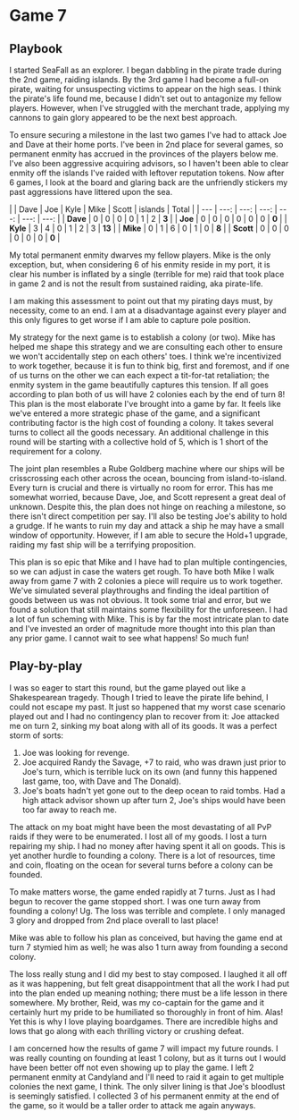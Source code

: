 # Game 7

## Playbook

I started SeaFall as an explorer. I began dabbling in the pirate trade during the 2nd game, raiding islands. By the 3rd game I had become a full-on pirate, waiting for unsuspecting victims to appear on the high seas. I think the pirate's life found me, because I didn't set out to antagonize my fellow players. However, when I've struggled with the merchant trade, applying my cannons to gain glory appeared to be the next best approach.

To ensure securing a milestone in the last two games I've had to attack Joe and Dave at their home ports. I've been in 2nd place for several games, so permanent enmity has accrued in the provinces of the players below me. I've also been aggressive acquiring advisors, so I haven't been able to clear enmity off the islands I've raided with leftover reputation tokens. Now after 6 games, I look at the board and glaring back are the unfriendly stickers my past aggressions have littered upon the sea.

| | Dave | Joe | Kyle | Mike | Scott | islands | Total |
| --- | ---: | ---: | ---: | ---: | ---: | ---: |
| **Dave** | 0 | 0 | 0 | 0 | 1 | 2 | **3** |
| **Joe** | 0 | 0 | 0 | 0 | 0 | 0 | **0** |
| **Kyle** | 3 | 4 | 0 | 1 | 2 | 3 | **13** |
| **Mike** | 0 | 1 | 6 | 0 | 1 | 0 | **8** |
| **Scott** | 0 | 0 | 0 | 0 | 0 | 0 | **0** |

My total permanent enmity dwarves my fellow players. Mike is the only exception, but, when considering 6 of his enmity reside in my port, it is clear his number is inflated by a single (terrible for me) raid that took place in game 2 and is not the result from sustained raiding, aka pirate-life.

I am making this assessment to point out that my pirating days must, by necessity, come to an end. I am at a disadvantage against every player and this only figures to get worse if I am able to capture pole position.

My strategy for the next game is to establish a colony (or two). Mike has helped me shape this strategy and we are consulting each other to ensure we won't accidentally step on each others' toes. I think we're incentivized to work together, because it is fun to think big, first and foremost, and if one of us turns on the other we can each expect a tit-for-tat retaliation; the enmity system in the game beautifully captures this tension. If all goes according to plan both of us will have 2 colonies each by the end of turn 8! This plan is the most elaborate I've brought into a game by far. It feels like we've entered a more strategic phase of the game, and a significant contributing factor is the high cost of founding a colony. It takes several turns to collect all the goods necessary. An additional challenge in this round will be starting with a collective hold of 5, which is 1 short of the requirement for a colony.

The joint plan resembles a Rube Goldberg machine where our ships will be crisscrossing each other across the ocean, bouncing from island-to-island. Every turn is crucial and there is virtually no room for error. This has me somewhat worried, because Dave, Joe, and Scott represent a great deal of unknown. Despite this, the plan does not hinge on reaching a milestone, so there isn't direct competition per say. I'll also be testing Joe's ability to hold a grudge. If he wants to ruin my day and attack a ship he may have a small window of opportunity. However, if I am able to secure the Hold+1 upgrade, raiding my fast ship will be a terrifying proposition.

This plan is so epic that Mike and I have had to plan multiple contingencies, so we can adjust in case the waters get rough. To have both Mike I walk away from game 7 with 2 colonies a piece will require us to work together. We've simulated several playthroughs and finding the ideal partition of goods between us was not obvious. It took some trial and error, but we found a solution that still maintains some flexibility for the unforeseen. I had a lot of fun scheming with Mike. This is by far the most intricate plan to date and I've invested an order of magnitude more thought into this plan than any prior game. I cannot wait to see what happens! So much fun!

## Play-by-play

I was so eager to start this round, but the game played out like a Shakespearean tragedy. Though I tried to leave the pirate life behind, I could not escape my past. It just so happened that my worst case scenario played out and I had no contingency plan to recover from it: Joe attacked me on turn 2, sinking my boat along with all of its goods. It was a perfect storm of sorts:

1. Joe was looking for revenge.
2. Joe acquired Randy the Savage, +7 to raid, who was drawn just prior to Joe's turn, which is terrible luck on its own (and funny this happened last game, too, with Dave and The Donald).
3. Joe's boats hadn't yet gone out to the deep ocean to raid tombs. Had a high attack advisor shown up after turn 2, Joe's ships would have been too far away to reach me.

The attack on my boat might have been the most devastating of all PvP raids if they were to be enumerated. I lost all of my goods. I lost a turn repairing my ship. I had no money after having spent it all on goods. This is yet another hurdle to founding a colony. There is a lot of resources, time and coin, floating on the ocean for several turns before a colony can be founded.

To make matters worse, the game ended rapidly at 7 turns. Just as I had begun to recover the game stopped short. I was one turn away from founding a colony! Ug. The loss was terrible and complete. I only managed 3 glory and dropped from 2nd place overall to last place!

Mike was able to follow his plan as conceived, but having the game end at turn 7 stymied him as well; he was also 1 turn away from founding a second colony.

The loss really stung and I did my best to stay composed. I laughed it all off as it was happening, but felt great disappointment that all the work I had put into the plan ended up meaning nothing; there must be a life lesson in there somewhere. My brother, Reid, was my co-captain for the game and it certainly hurt my pride to be humiliated so thoroughly in front of him. Alas! Yet this is why I love playing boardgames. There are incredible highs and lows that go along with each thrilling victory or crushing defeat.

I am concerned how the results of game 7 will impact my future rounds. I was really counting on founding at least 1 colony, but as it turns out I would have been better off not even showing up to play the game. I left 2 permanent enmity at Candyland and I'll need to raid it again to get multiple colonies the next game, I think. The only silver lining is that Joe's bloodlust is seemingly satisfied. I collected 3 of his permanent enmity at the end of the game, so it would be a taller order to attack me again anyways.
